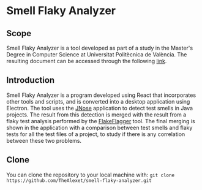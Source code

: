 # Smell Flaky Analyzer

## Scope
Smell Flaky Analyzer is a tool developed as part of a study in the Master's Degree in Computer Science at Universitat Politècnica de València. The resulting document can be accessed through the following [link](https://cutt.ly/nwWQftPn).

## Introduction
Smell Flaky Analyzer is a program developed using React that incorporates other tools and scripts, and is converted into a desktop application using Electron. The tool uses the [JNose](https://github.com/arieslab/jnose) application to detect test smells in Java projects. The result from this detection is merged with the result from a flaky test analysis performed by the [FlakeFlagger](https://github.com/AlshammariA/FlakeFlagger) tool. The final merging is shown in the application with a comparison between test smells and flaky tests for all the test files of a project, to study if there is any correlation between these two problems.

## Clone
You can clone the repository to your local machine with:
    ```
    git clone https://github.com/TheAlexet/smell-flaky-analyzer.git
    ```
